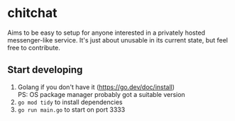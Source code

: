 # chitchat

Aims to be easy to setup for anyone interested in a privately hosted messenger-like service.
It's just about unusable in its current state, but feel free to contribute.

## Start developing
1. Golang if you don't have it (https://go.dev/doc/install)  
   PS: OS package manager probably got a suitable version
2. `go mod tidy` to install dependencies
3. `go run main.go` to start on port 3333

